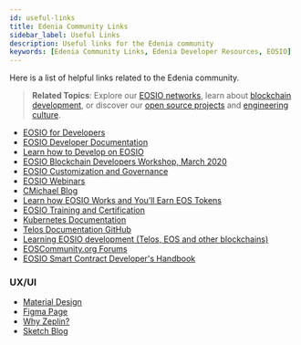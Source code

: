 ```yaml
---
id: useful-links
title: Edenia Community Links
sidebar_label: Useful Links
description: Useful links for the Edenia community
keywords: [Edenia Community Links, Edenia Developer Resources, EOSIO]
---
```


Here is a list of helpful links related to the Edenia community.

> **Related Topics**: Explore our [EOSIO networks](/docs/community-resources/eosio-networks), learn about [blockchain development](/docs/tutorials/hello-world-contract), or discover our [open source projects](/docs/open-source-projects) and [engineering culture](/docs/engineering-culture).

* [EOSIO for Developers](https://eos.io/for-developers/)
* [EOSIO Developer Documentation](https://developers.eos.io/)
* [Learn how to Develop on EOSIO](https://medium.com/@theblockstalk/learning-eosio-development-telos-eos-and-other-blockchains-94d384a8b09f) 
* [EOSIO Blockchain Developers Workshop, March 2020](https://www.youtube.com/playlist?list=PLbq67nzUl6Prlg2Su8Rkmh8exeAL5O5l7) 
* [EOSIO Customization and Governance](https://www.youtube.com/watch?v=ITDFQESxglc&list=PLbq67nzUl6Prlg2Su8Rkmh8exeAL5O5l7&index=9) 
* [EOSIO Webinars](https://eos.io/webinars/)
* [CMichael Blog](https://cmichel.io/)
* [Learn how EOSIO Works and You’ll Earn EOS Tokens](https://www.coinbase.com/earn/eos/)
* [EOSIO Training and Certification](https://training.eos.io/)
* [Kubernetes Documentation](https://kubernetes.io/docs/tutorials/)
* [Telos Documentation GitHub](https://github.com/telosnetwork/docs)
* [Learning EOSIO development (Telos, EOS and other blockchains)](https://theblockstalk.medium.com/learning-eosio-development-telos-eos-and-other-blockchains-94d384a8b09f) 
* [EOSCommunity.org Forums](https://eoscommunity.org/)
* [EOSIO Smart Contract Developer's Handbook](https://cc32d9.gitbook.io/eosio-smart-contract-developers-handbook)

### UX/UI

* [Material Design](https://material.io/)
* [Figma Page](https://www.figma.com/ui-design-tool/)
* [Why Zeplin?](https://zeplin.io/why-zeplin)
* [Sketch Blog](https://www.sketch.com/blog/)